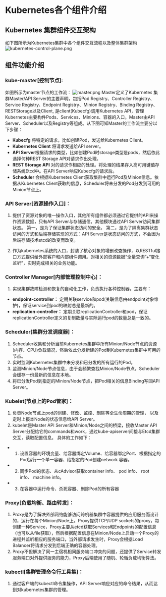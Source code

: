 # Kubernetes各个组件介绍


## Kubernetes 集群组件交互架构
如下图所示为Kubernetes集群中各个组件交互流程以及整体集群架构    
![kubernetes-control-plane.png](https://upload-images.jianshu.io/upload_images/17904159-fb8a24a90c9faeaa.png?imageMogr2/auto-orient/strip%7CimageView2/2/w/1240)



## 组件功能介绍

### kube-master[控制节点]:
如图所示为master节点的工作流：
![master.png](https://upload-images.jianshu.io/upload_images/17904159-79a056a93b8b6f6e.png?imageMogr2/auto-orient/strip%7CimageView2/2/w/1240)
Master定义了Kubernetes 集群Master/API Server的主要声明，包括Pod Registry、Controller Registry、Service Registry、Endpoint Registry、Minion Registry、Binding Registry、RESTStorage以及Client, 是client(Kubecfg)调用Kubernetes API，管理Kubernetes主要构件Pods、Services、Minions、容器的入口。Master由API Server、Scheduler以及Registry等组成。从下图可知Master的工作流主要分以下步骤：

- **Kubecfg** 将特定的请求，比如创建Pod，发送给Kubernetes Client。
- **Kubernetes Client** 将请求发送给API server。
- **API Server**根据请求的类型，比如创建Pod时storage类型是pods，然后依此选择何种REST Storage API对请求作出处理。
- **REST Storage API** 对的请求作相应的处理。将处理的结果存入高可用键值存储系统Etcd中。在API Server响应Kubecfg的请求后。
- **Scheduler** 会根据Kubernetes Client获取集群中运行Pod及Minion信息。依据从Kubernetes Client获取的信息，Scheduler将未分发的Pod分发到可用的Minion节点上。


### API Server[资源操作入口]：
1. 提供了资源对象的唯一操作入口，其他所有组件都必须通过它提供的API来操作资源数据，只有API Server与存储通信，其他模块通过API Server访问集群状态。
第一，是为了保证集群状态访问的安全。
第二，是为了隔离集群状态访问的方式和后端存储实现的方式：API Server是状态访问的方式，不会因为后端存储技术etcd的改变而改变。

2. 作为kubernetes系统的入口，封装了核心对象的增删改查操作，以RESTful接口方式提供给外部客户和内部组件调用。对相关的资源数据“全量查询”+“变化监听”，实时完成相关的业务功能。
### Controller Manager[内部管理控制中心]：
1. 实现集群故障检测和恢复的自动化工作，负责执行各种控制器，主要有：
- **endpoint-controller：** 定期关联service和pod(关联信息由endpoint对象维护)，保证service到pod的映射总是最新的。
- **replication-controller：** 定期关联replicationController和pod，保证replicationController定义的复制数量与实际运行pod的数量总是一致的。
### Scheduler[集群分发调度器]：
1. Scheduler收集和分析当前Kubernetes集群中所有Minion/Node节点的资源(内存、CPU)负载情况，然后依此分发新建的Pod到Kubernetes集群中可用的节点。
2. 实时监测Kubernetes集群中未分发和已分发的所有运行的Pod。
3. 监测Minion/Node节点信息，由于会频繁查找Minion/Node节点，Scheduler会缓存一份最新的信息在本地。
4. 将已分发Pod到指定的Minion/Node节点，把Pod相关的信息Binding写回API Server。

### Kubelet[节点上的Pod管家]：
1. 负责Node节点上pod的创建、修改、监控、删除等全生命周期的管理，
以及定时上报本Node的状态信息给API Server。
2. kubelet是Master API Server和Minion/Node之间的桥梁，接收Master API Server分配给它的commands和work，通过kube-apiserver间接与Etcd集群交互，读取配置信息。
具体的工作如下：

- 1) 设置容器的环境变量、给容器绑定Volume、给容器绑定Port、根据指定的Pod运行一个单一容器、给指定的Pod创建network 容器。

- 2) 同步Pod的状态、从cAdvisor获取container info、 pod info、 root info、 machine info。

- 3) 在容器中运行命令、杀死容器、删除Pod的所有容器
### Proxy[负载均衡、路由转发]：
1. Proxy是为了解决外部网络能够访问跨机器集群中容器提供的应用服务而设计的，运行在每个Minion/Node上。Proxy提供TCP/UDP sockets的proxy，每创建一种Service，Proxy主要从etcd获取Services和Endpoints的配置信息（也可以从file获取），然后根据配置信息在Minion/Node上启动一个Proxy的进程并监听相应的服务端口，当外部请求发生时，Proxy会根据Load Balancer将请求分发到后端正确的容器处理。
3. Proxy不但解决了同一主宿机相同服务端口冲突的问题，还提供了Service转发服务端口对外提供服务的能力，Proxy后端使用了随机、轮循负载均衡算法。
### kubectl[集群管理命令行工具集]：
1. 通过客户端的kubectl命令集操作，API Server响应对应的命令结果，从而达到对kubernetes集群的管理。